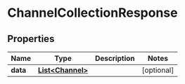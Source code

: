 
# ChannelCollectionResponse

## Properties
Name | Type | Description | Notes
------------ | ------------- | ------------- | -------------
**data** | [**List&lt;Channel&gt;**](Channel.md) |  |  [optional]



